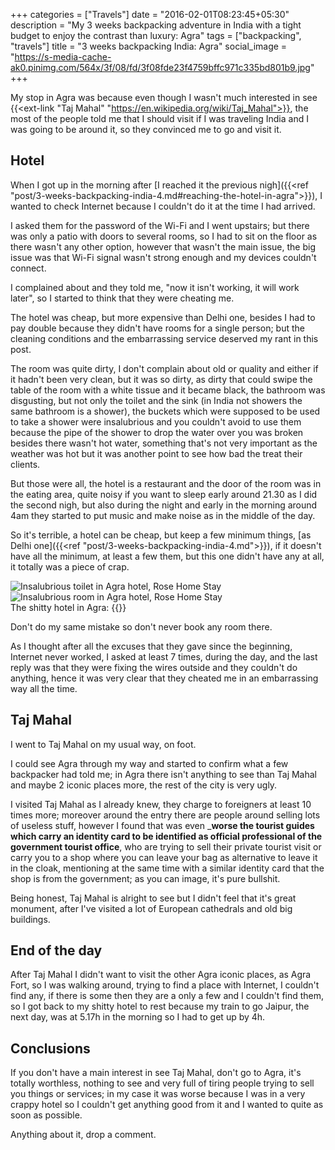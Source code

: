 +++
categories = ["Travels"]
date = "2016-02-01T08:23:45+05:30"
description = "My 3 weeks backpacking adventure in India with a tight budget to enjoy the contrast than luxury: Agra"
tags = ["backpacking", "travels"]
title = "3 weeks backpacking India: Agra"
social_image = "https://s-media-cache-ak0.pinimg.com/564x/3f/08/fd/3f08fde23f4759bffc971c335bd801b9.jpg"
+++

My stop in Agra was because even though I wasn't much interested in see {{<ext-link "Taj Mahal" "https://en.wikipedia.org/wiki/Taj_Mahal">}}, the most of the people told me that I should visit if I was traveling India and I was going to be around it, so they convinced me to go and visit it.

## Hotel

When I got up in the morning after [I reached it the previous nigh]({{<ref "post/3-weeks-backpacking-india-4.md#reaching-the-hotel-in-agra">}}), I wanted to check Internet because I couldn't do it at the time I had arrived.

I asked them for the password of the Wi-Fi and I went upstairs; but there was only a patio with doors to several rooms, so I had to sit on the floor as there wasn't any other option, however that wasn't the main issue, the big issue was that Wi-Fi signal wasn't strong enough and my devices couldn't connect.

I complained about and they told me, "now it isn't working, it will work later", so I started to think that they were cheating me.

The hotel was cheap, but more expensive than Delhi one, besides I had to pay double because they didn't have rooms for a single person; but the cleaning conditions and the embarrassing service deserved my rant in this post.

The room was quite dirty, I don't complain about old or quality and either if it hadn't been very clean, but it was so dirty, as dirty that could swipe the table of the room with a white tissue and it became black, the bathroom was disgusting, but not only the toilet and the sink (in India not showers the same bathroom is a shower), the buckets which were supposed to be used to take a shower were insalubrious and you couldn't avoid to use them because the pipe of the shower to drop the water over you was broken besides there wasn't hot water, something that's not very important as the weather was hot but it was another point to see how bad the treat their clients.

But those were all, the hotel is a restaurant and the door of the room was in the eating area, quite noisy if you want to sleep early around 21.30 as I did the second nigh, but also during the night and early in the morning around 4am they started to put music and make noise as in the middle of the day.

So it's terrible, a hotel can be cheap, but keep a few minimum things, [as Delhi one]({{<ref "post/3-weeks-backpacking-india-4.md">}}), if it doesn't have all the minimum, at least a few them, but this one didn't have any at all, it totally was a piece of crap.

<div class="image-group">
  <div class="two">
    <img src="https://s-media-cache-ak0.pinimg.com/564x/f3/6e/77/f36e773ad628b6c06e114874f705024d.jpg" alt="Insalubrious toilet in Agra hotel, Rose Home Stay" class="graphic-small">
  </div>
  <div class="two">
    <img src="https://s-media-cache-ak0.pinimg.com/564x/74/93/65/74936579d4e3ee3e00570fc47fc5dd57.jpg" alt="Insalubrious room in Agra hotel, Rose Home Stay" class="graphic-small">
  </div>
  <span>The shitty hotel in Agra: {{<ext-link "Rose Home Stay" "http://www.rosehomestay.com/" "nofollow">}}</span>
</div>

Don't do my same mistake so don't never book any room there.


As I thought after all the excuses that they gave since the beginning, Internet never worked, I asked at least 7 times, during the day, and the last reply was that they were fixing the wires outside and they couldn't do anything, hence it was very clear that they cheated me in an embarrassing way all the time.

## Taj Mahal

I went to Taj Mahal on my usual way, on foot.

I could see Agra through my way and started to confirm what a few backpacker had told me; in Agra there isn't anything to see than Taj Mahal and maybe 2 iconic places more, the rest of the city is very ugly.

I visited Taj Mahal as I already knew, they charge to foreigners at least 10 times more; moreover around the entry there are people around selling lots of useless stuff, however I found that was even ___worse the tourist guides which carry an identity card to be identified as official professional of the government tourist office__, who are trying to sell their private tourist visit or carry you to a shop where you can leave your bag as alternative to leave it in the cloak, mentioning at the same time with a similar identity card that the shop is from the government; as you can image, it's pure bullshit.

Being honest, Taj Mahal is alright to see but I didn't feel that it's great monument, after I've visited a lot of European cathedrals and old big buildings.


## End of the day

After Taj Mahal I didn't want to visit the other Agra iconic places, as Agra Fort, so I was walking around, trying to find a place with Internet, I couldn't find any, if there is some then they are a only a few and I couldn't find them, so I got back to my shitty hotel to rest because my train to go Jaipur, the next day, was at 5.17h in the morning so I had to get up by 4h.

## Conclusions

If you don't have a main interest in see Taj Mahal, don't go to Agra, it's totally worthless, nothing to see and very full of tiring people trying to sell you things or services; in my case it was worse because I was in a very crappy hotel so I couldn't get anything good from it and I wanted to quite as soon as possible.

Anything about it, drop a comment.
